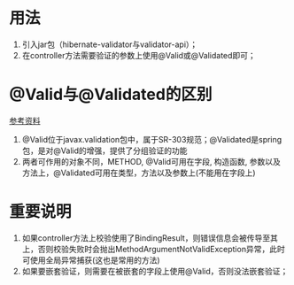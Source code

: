 # 用法
1. 引入jar包（hibernate-validator与validator-api）；
2. 在controller方法需要验证的参数上使用@Valid或@Validated即可；

# @Valid与@Validated的区别
[参考资料](https://www.jianshu.com/p/0a9ce95f9586)
1. @Valid位于javax.validation包中，属于SR-303规范；@Validated是spring包，是对@Valid的增强，提供了分组验证的功能
2. 两者可作用的对象不同，METHOD, @Valid可用在字段, 构造函数, 参数以及方法上，@Validated可用在类型，方法以及参数上(不能用在字段上)

# 重要说明
1. 如果controller方法上校验使用了BindingResult，则错误信息会被传导至其上，否则校验失败时会抛出MethodArgumentNotValidException异常，此时可使用全局异常捕获(这也是常用的方法)
2. 如果要嵌套验证，则需要在被嵌套的字段上使用@Valid，否则没法嵌套验证；

